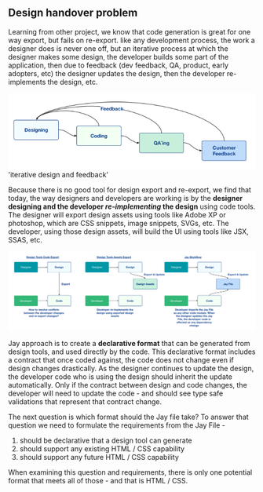 ## Design handover problem

Learning from other project, we know that code generation is great for one way export, but fails on re-export. like any
development process, the work a designer does is never one off, but an iterative process at which the designer makes some design,
the developer builds some part of the application, then due to feedback (dev feedback, QA, product, early adopters, etc) the designer
updates the design, then the developer re-implements the design, etc.

![iterative design and feedback](./Into%20to%20Jay%201.png) 'iterative design and feedback'

Because there is no good tool for design export and re-export, we find that today, the way designers and developers are working
is by the **designer designing and the developer _re-implementing_ the design** using code tools. The designer will export design
assets using tools like Adobe XP or photoshop, which are CSS snippets, image snippets, SVGs, etc. The developer, using those
design assets, will build the UI using tools like JSX, SSAS, etc.

![Comparing Jay with known workflow](./Into%20to%20Jay%202.png 'Comparing Jay with known workflow')

Jay approach is to create a **declarative format** that can be generated from design tools, and used directly by the code.
This declarative format includes a contract that once coded against, the code does not change even if design changes drastically.
As the designer continues to update the design, the developer code who is using the design should inherit the update automatically.
Only if the contract between design and code changes, the developer will need to update the code - and should see type safe validations
that represent that contract change.

The next question is which format should the Jay file take? To answer that question we need to formulate the requirements from the Jay File -

1. should be declarative that a design tool can generate
2. should support any existing HTML / CSS capability
3. should support any future HTML / CSS capability

When examining this question and requirements, there is only one potential format that meets all of those - and that is HTML / CSS.
